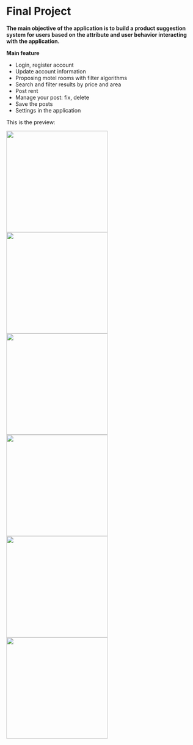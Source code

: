 # Final Project

**The main objective of the application is to build a product suggestion system for users based on the attribute and user behavior interacting with the application.**

**Main feature**

- Login, register account
- Update account information
- Proposing motel rooms with filter algorithms
- Search and filter results by price and area
- Post rent
- Manage your post: fix, delete
- Save the posts
- Settings in the application

This is the preview:

<img width="265" src="https://github.com/ThanDucc/FinalProject/assets/89775012/38c3bec8-216c-4ff1-9626-c5b228487e42"> 
<img width="265" src="https://github.com/ThanDucc/FinalProject/assets/89775012/3fa36908-e6a6-47dc-bc9a-562c5e7ed4d1"> 
<img width="265" src="https://github.com/ThanDucc/FinalProject/assets/89775012/ebb61aca-238d-4145-b7e3-95015400db9b"> 
<img width="265" src="https://github.com/ThanDucc/FinalProject/assets/89775012/3f3eb971-3fbc-48e7-9126-2c7c51daed7e"> 
<img width="265" src="https://github.com/ThanDucc/FinalProject/assets/89775012/b2e5b83f-1d57-4e4e-8695-b38bd6a6954a"> 
<img width="265" src="https://github.com/ThanDucc/FinalProject/assets/89775012/018c1570-59c0-4f3c-bcad-848f44259bd4"> 
